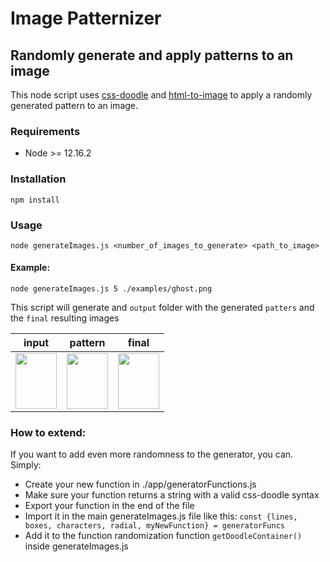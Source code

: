 # Image Patternizer
## Randomly generate and apply patterns to an image

This node script uses [css-doodle](https://css-doodle.com/) and [html-to-image](https://github.com/bubkoo/html-to-image#readme) to apply a randomly generated pattern to an image.

### Requirements
- Node >= 12.16.2

### Installation

```npm install```

### Usage

```node generateImages.js <number_of_images_to_generate> <path_to_image>```

#### Example:
```node generateImages.js 5 ./examples/ghost.png```

This script will generate and `output` folder with the generated `patters` and the `final` resulting images

input | pattern | final 
--- | --- | --- | 
| <img src="https://user-images.githubusercontent.com/12710413/149628553-106155ef-cf65-4e8e-bf1d-aabd03131f45.png" width="66" height="89" />  | <img src="https://user-images.githubusercontent.com/12710413/149628577-01fb5d98-02f5-4c89-a1f2-bb4c17ec73df.png" width="66" height="89" /> | <img src="https://user-images.githubusercontent.com/12710413/149628597-154351db-27b7-49b5-a7fa-07b4bc2b870d.png" width="66" height="89" />

### How to extend:

If you want to add even more randomness to the generator, you can. Simply:
- Create your new function in ./app/generatorFunctions.js
- Make sure your function returns a string with a valid css-doodle syntax
- Export your function in the end of the file
- Import it in the main generateImages.js file like this:
  ```const {lines, boxes, characters, radial, myNewFunction} = generatorFuncs```
- Add it to the function randomization function `getDoodleContainer()` inside  generateImages.js

